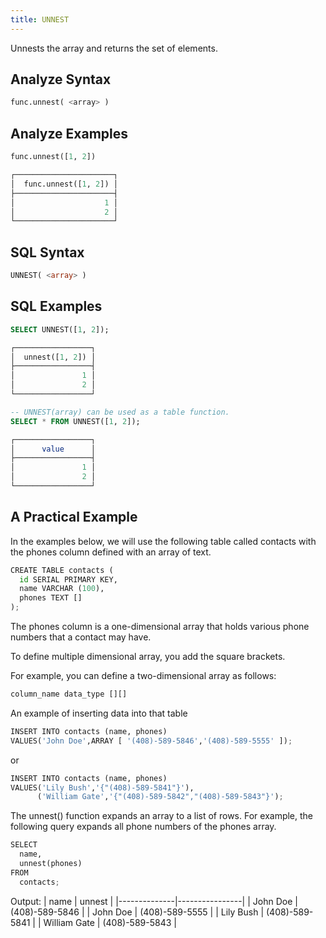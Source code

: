 ```yaml
---
title: UNNEST
---
```


Unnests the array and returns the set of elements.

## Analyze Syntax

```python
func.unnest( <array> )
```

## Analyze Examples

```python
func.unnest([1, 2])

┌──────────────────────┐
│  func.unnest([1, 2]) │
├──────────────────────┤
│                    1 │
│                    2 │
└──────────────────────┘
```

## SQL Syntax

```sql
UNNEST( <array> )
```

## SQL Examples

```sql
SELECT UNNEST([1, 2]);

┌─────────────────┐
│  unnest([1, 2]) │
├─────────────────┤
│               1 │
│               2 │
└─────────────────┘

-- UNNEST(array) can be used as a table function.
SELECT * FROM UNNEST([1, 2]);

┌─────────────────┐
│      value      │
├─────────────────┤
│               1 │
│               2 │
└─────────────────┘
```

## A Practical Example
In the examples below, we will use the following table called contacts with the phones column defined with an array of text.

```python
CREATE TABLE contacts (
  id SERIAL PRIMARY KEY, 
  name VARCHAR (100), 
  phones TEXT []
);
```

The phones column is a one-dimensional array that holds various phone numbers that a contact may have.

To define multiple dimensional array, you add the square brackets.

For example, you can define a two-dimensional array as follows:

```python
column_name data_type [][]
```

An example of inserting data into that table
```python
INSERT INTO contacts (name, phones)
VALUES('John Doe',ARRAY [ '(408)-589-5846','(408)-589-5555' ]);
```
or
```python
INSERT INTO contacts (name, phones)
VALUES('Lily Bush','{"(408)-589-5841"}'),
      ('William Gate','{"(408)-589-5842","(408)-589-5843"}');
```

The unnest() function expands an array to a list of rows. For example, the following query expands all phone numbers of the phones array.

```python
SELECT 
  name, 
  unnest(phones) 
FROM 
  contacts;
```

Output:
|     name     |     unnest     |
|--------------|----------------|
| John Doe     | (408)-589-5846 |
| John Doe     | (408)-589-5555 |
| Lily Bush    | (408)-589-5841 |
| William Gate | (408)-589-5843 |
